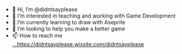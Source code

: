 - 👋 Hi, I’m @didntsayplease
- 👀 I’m interested in teaching and working with Game Development
- 🌱 I’m currently learning to draw with Aseprite
- 💞️ I’m looking to help you make a better game
- 📫 How to reach me [...](https://didntsayplease.wixsite.com/didntsayplease)https://didntsayplease.wixsite.com/didntsayplease
